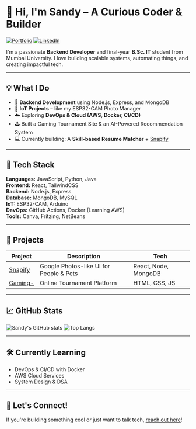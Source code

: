 # 👋 Hi, I'm Sandy – A Curious Coder & Builder

[![Portfolio](https://img.shields.io/badge/Portfolio-safer20.netlify.app-0a66c2?style=for-the-badge&logo=netlify&logoColor=white)](https://sandipan-das.vercel.app/)
[![LinkedIn](https://img.shields.io/badge/LinkedIn-Connect-blue?style=for-the-badge&logo=linkedin)](https://www.linkedin.com/in/sandipan-das-4bb71b319/)

I'm a passionate **Backend Developer** and final-year **B.Sc. IT** student from Mumbai University. I love building scalable systems, automating things, and creating impactful tech.

---

## 💡 What I Do

- 🔁 **Backend Development** using Node.js, Express, and MongoDB
- 📸 **IoT Projects** – like my ESP32-CAM Photo Manager
- ☁️ Exploring **DevOps & Cloud (AWS, Docker, CI/CD)**
- 🕹️ Built a Gaming Tournament Site & an AI-Powered Recommendation System
- 💻 Currently building: A **Skill-based Resume Matcher** + [Snapify](https://github.com/Sandyleo13/Snapify)

---

## 🔧 Tech Stack

**Languages:** JavaScript, Python, Java  
**Frontend:** React, TailwindCSS  
**Backend:** Node.js, Express  
**Database:** MongoDB, MySQL  
**IoT:** ESP32-CAM, Arduino  
**DevOps:** GitHub Actions, Docker (Learning AWS)  
**Tools:** Canva, Fritzing, NetBeans

---

## 🚀 Projects

| Project | Description | Tech |
|--------|-------------|------|
| [Snapify](https://github.com/Sandyleo13/Snapify) | Google Photos-like UI for People & Pets | React, Node, MongoDB |
| [Gaming-](https://github.com/Sandyleo13/Gaming-) | Online Tournament Platform | HTML, CSS, JS |

---

## 📈 GitHub Stats

![Sandy's GitHub stats](https://github-readme-stats.vercel.app/api?username=Sandyleo13&show_icons=true&theme=radical)
![Top Langs](https://github-readme-stats.vercel.app/api/top-langs/?username=Sandyleo13&layout=compact&theme=radical)

---

## 🛠️ Currently Learning

- DevOps & CI/CD with Docker
- AWS Cloud Services
- System Design & DSA

---

## 🤝 Let's Connect!

If you're building something cool or just want to talk tech, [reach out here](sandipandas0816@gmail.com)!

